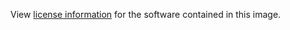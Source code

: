 View [license information](https://github.com/krakendio/krakend-ce/blob/master/LICENSE) for the software contained in this image.
